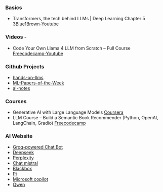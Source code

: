 ### Basics
- Transformers, the tech behind LLMs | Deep Learning Chapter 5 [3Blue1Brown-Youtube](https://youtu.be/wjZofJX0v4M?si=ei3OEQ-pr7TVaE7l)

### Videos - 
- Code Your Own Llama 4 LLM from Scratch – Full Course [Freecodecamp-Youtube](https://youtu.be/biveB0gOlak?si=xj-zEoY0X6oi1MEK)

### Github Projects
- [hands-on-llms](https://github.com/iusztinpaul/hands-on-llms)
- [ML-Papers-of-the-Week](https://github.com/dair-ai/ML-Papers-of-the-Week)
- [ai-notes](https://github.com/swyxio/ai-notes)

### Courses

- Generative AI with Large Language Models [Coursera](https://www.coursera.org/learn/generative-ai-with-llms)
- LLM Course – Build a Semantic Book Recommender (Python, OpenAI, LangChain, Gradio) [Freecodecamp](https://youtu.be/Q7mS1VHm3Yw?si=2sx1r-K1fPMs4oDu)

### AI Website

- [Groq-powered Chat Bot](https://dromerosm-groq-llama3.hf.space/)
- [Deepseek](https://chat.deepseek.com/sign_in)
- [Perplexity](https://www.perplexity.ai/)
- [Chat mistral](https://chat.mistral.ai/chat)
- [Blackbox](https://www.blackbox.ai/)
- [Pi](https://pi.ai/onboarding)
- [Microsoft copilot](https://copilot.microsoft.com/)
- [Qwen](https://chat.qwen.ai/)